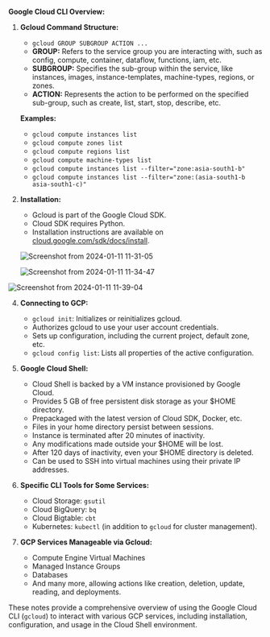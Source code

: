 **Google Cloud CLI Overview:**

1. **Gcloud Command Structure:**
   - `gcloud GROUP SUBGROUP ACTION ...`
   - **GROUP:** Refers to the service group you are interacting with, such as config, compute, container, dataflow, functions, iam, etc.
   - **SUBGROUP:** Specifies the sub-group within the service, like instances, images, instance-templates, machine-types, regions, or zones.
   - **ACTION:** Represents the action to be performed on the specified sub-group, such as create, list, start, stop, describe, etc.

   **Examples:**
   - `gcloud compute instances list`
   - `gcloud compute zones list`
   - `gcloud compute regions list`
   - `gcloud compute machine-types list`
   - `gcloud compute instances list --filter="zone:asia-south1-b"`
   - `gcloud compute instances list --filter="zone:(asia-south1-b asia-south1-c)"`

2. **Installation:**
   - Gcloud is part of the Google Cloud SDK.
   - Cloud SDK requires Python.
   - Installation instructions are available on [cloud.google.com/sdk/docs/install](https://cloud.google.com/sdk/docs/install).

   ![Screenshot from 2024-01-11 11-31-05](https://github.com/ishtiaqSamdani/gcp/assets/82057297/e0fe5ab7-c5d1-4cd1-a9e9-44ca6f9b1d6f)

   ![Screenshot from 2024-01-11 11-34-47](https://github.com/ishtiaqSamdani/gcp/assets/82057297/46d0889d-ac61-40ab-b5ce-118e5cfd99b6)

![Screenshot from 2024-01-11 11-39-04](https://github.com/ishtiaqSamdani/gcp/assets/82057297/4f94d192-6891-4399-965a-4ab94f7bc6b7)

4. **Connecting to GCP:**
   - `gcloud init`: Initializes or reinitializes gcloud.
   - Authorizes gcloud to use your user account credentials.
   - Sets up configuration, including the current project, default zone, etc.
   - `gcloud config list`: Lists all properties of the active configuration.

5. **Google Cloud Shell:**
   - Cloud Shell is backed by a VM instance provisioned by Google Cloud.
   - Provides 5 GB of free persistent disk storage as your $HOME directory.
   - Prepackaged with the latest version of Cloud SDK, Docker, etc.
   - Files in your home directory persist between sessions.
   - Instance is terminated after 20 minutes of inactivity.
   - Any modifications made outside your $HOME will be lost.
   - After 120 days of inactivity, even your $HOME directory is deleted.
   - Can be used to SSH into virtual machines using their private IP addresses.

6. **Specific CLI Tools for Some Services:**
   - Cloud Storage: `gsutil`
   - Cloud BigQuery: `bq`
   - Cloud Bigtable: `cbt`
   - Kubernetes: `kubectl` (in addition to `gcloud` for cluster management).

7. **GCP Services Manageable via Gcloud:**
   - Compute Engine Virtual Machines
   - Managed Instance Groups
   - Databases
   - And many more, allowing actions like creation, deletion, update, reading, and deployments.

These notes provide a comprehensive overview of using the Google Cloud CLI (`gcloud`) to interact with various GCP services, including installation, configuration, and usage in the Cloud Shell environment.
